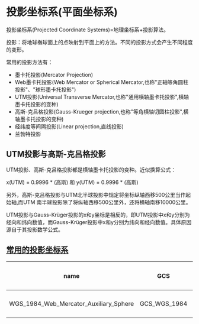 #   投影坐标系(平面坐标系)
投影坐标系(Projected Coordinate Systems)=地理坐标系+投影算法。

投影：将地球椭球面上的点映射到平面上的方法。不同的投影方式会产生不同程度的变形。

常用的投影方法有：
* 墨卡托投影(Mercator Projection)
* Web墨卡托投影(Web Mercator or Spherical Mercator,也称"正轴等角圆柱投影"、"球形墨卡托投影")
* UTM投影(Universal Transverse  Mercator,也称"通用横轴墨卡托投影",横轴墨卡托投影的变种)
* 高斯-克吕格投影(Gauss-Krueger projection,也称"等角横轴切圆柱投影",横轴墨卡托投影的变种)
* 经纬度等间隔投影(Linear projection,直线投影)
* 兰勃特投影

##  UTM投影与高斯-克吕格投影
UTM投影、高斯-克吕格投影都是横轴墨卡托投影的变种。近似换算公式：

x(UTM) = 0.9996 * (高斯)  和 y(UTM) = 0.9996 * (高斯)

另外，高斯-克吕格投影与UTM北半球投影中规定将坐标纵轴西移500公里当作起始轴,而UTM 南半球投影除了将纵轴西移500公里外，还将横轴南移10000公里。

UTM投影与Gauss-Krüger投影的x和y坐标是相反的，即UTM投影中x和y分别为经向和纬向数值，而Gauss-Krüger投影中x和y分别为纬向和经向数值。具体原因源自于其投影数学公式。

##  [常用的投影坐标系](https://developers.arcgis.com/javascript/3/jshelp/pcs.html)
|name|GCS|EPSG Code|EPSG Code(内部)|remark|
|----|---|---------|--------------|------|
|WGS_1984_Web_Mercator_Auxiliary_Sphere|GCS_WGS_1984|3857|102100|900913是谷歌定义的|